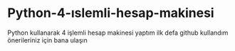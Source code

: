 # Python-4-ıslemli-hesap-makinesi
Python kullanarak 4 işlemli hesap makinesi yaptım ilk defa github kullandım önerileriniz için bana ulaşın
